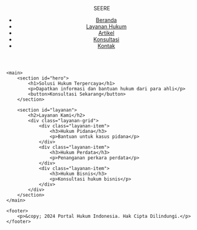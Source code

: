 <!DOCTYPE html>
<html lang="id">
<head>
    <meta charset="UTF-8">
    <meta name="viewport" content="width=device-width, initial-scale=1.0">
    <title>Portal Hukum Indonesia</title>
    <link rel="stylesheet" href="style.css">
</head>
<body>
    <header>
        <nav>
            <div class="logo">SEERE</div>
            <ul>
                <li><a href="#beranda">Beranda</a></li>
                <li><a href="#layanan">Layanan Hukum</a></li>
                <li><a href="#artikel">Artikel</a></li>
                <li><a href="#konsultasi">Konsultasi</a></li>
                <li><a href="#kontak">Kontak</a></li>
            </ul>
        </nav>
    </header>

    <main>
        <section id="hero">
            <h1>Solusi Hukum Terpercaya</h1>
            <p>Dapatkan informasi dan bantuan hukum dari para ahli</p>
            <button>Konsultasi Sekarang</button>
        </section>

        <section id="layanan">
            <h2>Layanan Kami</h2>
            <div class="layanan-grid">
                <div class="layanan-item">
                    <h3>Hukum Pidana</h3>
                    <p>Bantuan untuk kasus pidana</p>
                </div>
                <div class="layanan-item">
                    <h3>Hukum Perdata</h3>
                    <p>Penanganan perkara perdata</p>
                </div>
                <div class="layanan-item">
                    <h3>Hukum Bisnis</h3>
                    <p>Konsultasi hukum bisnis</p>
                </div>
            </div>
        </section>
    </main>

    <footer>
        <p>&copy; 2024 Portal Hukum Indonesia. Hak Cipta Dilindungi.</p>
    </footer>
</body>
</html>

